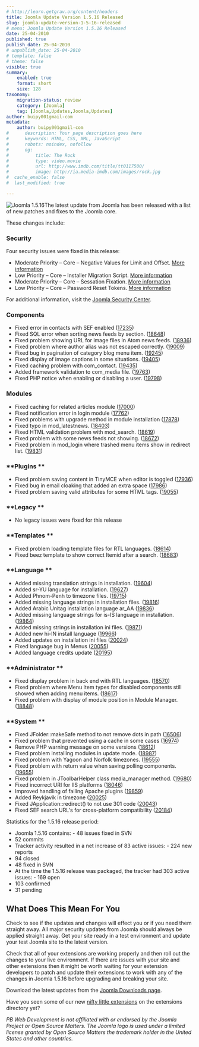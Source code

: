 ```yaml
---
# http://learn.getgrav.org/content/headers
title: Joomla Update Version 1.5.16 Released
slug: joomla-update-version-1-5-16-released
# menu: Joomla Update Version 1.5.16 Released
date: 25-04-2010
published: true
publish_date: 25-04-2010
# unpublish_date: 25-04-2010
# template: false
# theme: false
visible: true
summary:
    enabled: true
    format: short
    size: 128
taxonomy:
    migration-status: review
    category: [Joomla]
    tag: [Joomla,Updates,Joomla,Updates]
author: buipy001gmail-com
metadata:
    author: buipy001gmail-com
#      description: Your page description goes here
#      keywords: HTML, CSS, XML, JavaScript
#      robots: noindex, nofollow
#      og:
#          title: The Rock
#          type: video.movie
#          url: http://www.imdb.com/title/tt0117500/
#          image: http://ia.media-imdb.com/images/rock.jpg
#  cache_enable: false
#  last_modified: true

---
```


![Joomla 1.5.16](/wp-content/uploads/2010/04/joomla-1.5.16.png "Joomla 1.5.16")The latest update from Joomla has been released with a list of new patches and fixes to the Joomla core.

These changes include:

### Security

Four security issues were fixed in this release:

- Moderate Priority – Core – Negative Values for Limit and Offset. [More information](http://developer.joomla.org/security/news/311-20100423-core-negative-values-for-limit-and-offset.html)
- Low Priority – Core – Installer Migration Script. [More information](http://developer.joomla.org/security/news/310-20100423-core-installer-migration-script.html)
- Moderate Priority – Core – Sessation Fixation. [More information](http://developer.joomla.org/security/news/309-20100423-core-sessation-fixation.html)
- Low Priority – Core – Password Reset Tokens. [More information](http://developer.joomla.org/security/news/308-20100423-core-password-reset-tokens.html)

For additional information, visit the [Joomla Security Center](http://developer.joomla.org/security.html).

### **Components**

- Fixed error in contacts with SEF enabled ([17235](http://joomlacode.org/gf/project/joomla/tracker/?action=TrackerItemEdit&tracker_item_id=17235))
- Fixed SQL error when sorting news feeds by section. ([18648](http://joomlacode.org/gf/project/joomla/tracker/?action=TrackerItemEdit&tracker_item_id=18648))
- Fixed problem showing URL for image files in Atom news feeds. ([18936](http://joomlacode.org/gf/project/joomla/tracker/?action=TrackerItemEdit&tracker_item_id=18936))
- Fixed problem where author alias was not escaped correctly. ([19009](http://joomlacode.org/gf/project/joomla/tracker/?action=TrackerItemEdit&tracker_item_id=19009))
- Fixed bug in pagination of category blog menu item. ([19245](http://joomlacode.org/gf/project/joomla/tracker/?action=TrackerItemEdit&tracker_item_id=19245))
- Fixed display of image captions in some situations. ([19405](http://joomlacode.org/gf/project/joomla/tracker/?action=TrackerItemEdit&tracker_item_id=19405))
- Fixed caching problem with com\_contact. ([19435](http://joomlacode.org/gf/project/joomla/tracker/?action=TrackerItemEdit&tracker_item_id=19435))
- Added framework validation to com\_media file. ([19763](http://joomlacode.org/gf/project/joomla/tracker/?action=TrackerItemEdit&tracker_item_id=19763))
- Fixed PHP notice when enabling or disabling a user. ([19798](http://joomlacode.org/gf/project/joomla/tracker/?action=TrackerItemEdit&tracker_item_id=19798))

### **Modules**

- Fixed caching for related articles module ([17000](http://joomlacode.org/gf/project/joomla/tracker/?action=TrackerItemEdit&tracker_item_id=17000))
- Fixed notification error in login module ([17762](http://joomlacode.org/gf/project/joomla/tracker/?action=TrackerItemEdit&tracker_item_id=17762))
- Fixed problems with upgrade method in module installation ([17878](http://joomlacode.org/gf/project/joomla/tracker/?action=TrackerItemEdit&tracker_item_id=17878))
- Fixed typo in mod\_latestnews. ([18403](http://joomlacode.org/gf/project/joomla/tracker/?action=TrackerItemEdit&tracker_item_id=18403))
- Fixed HTML validation problem with mod\_search. ([18619](http://joomlacode.org/gf/project/joomla/tracker/?action=TrackerItemEdit&tracker_item_id=18619))
- Fixed problem with some news feeds not showing. ([18672](http://joomlacode.org/gf/project/joomla/tracker/?action=TrackerItemEdit&tracker_item_id=18672))
- Fixed problem in mod\_login where trashed menu items show in redirect list. ([19831](http://joomlacode.org/gf/project/joomla/tracker/?action=TrackerItemEdit&tracker_item_id=19831))

### **Plugins **

- Fixed problem saving content in TinyMCE when editor is toggled ([17936](http://joomlacode.org/gf/project/joomla/tracker/?action=TrackerItemEdit&tracker_item_id=17936))
- Fixed bug in email cloaking that added an extra space ([17986](http://joomlacode.org/gf/project/joomla/tracker/?action=TrackerItemEdit&tracker_item_id=17986))
- Fixed problem saving valid attributes for some HTML tags. ([19055](http://joomlacode.org/gf/project/joomla/tracker/?action=TrackerItemEdit&tracker_item_id=19055))

### **Legacy **

- No legacy issues were fixed for this release

### **Templates **

- Fixed problem loading template files for RTL languages. ([18614](http://joomlacode.org/gf/project/joomla/tracker/?action=TrackerItemEdit&tracker_item_id=18614))
- Fixed beez template to show correct Itemid after a search. ([18683](http://joomlacode.org/gf/project/joomla/tracker/?action=TrackerItemEdit&tracker_item_id=18683))

### **Language **

- Added missing translation strings in installation. ([19604](http://joomlacode.org/gf/project/joomla/tracker/?action=TrackerItemEdit&tracker_item_id=19604))
- Added sr-YU language for installation. ([19627](http://joomlacode.org/gf/project/joomla/tracker/?action=TrackerItemEdit&tracker_item_id=19627))
- Added Phnom-Penh to timezone files. ([19715](http://joomlacode.org/gf/project/joomla/tracker/?action=TrackerItemEdit&tracker_item_id=19715))
- Added missing language strings in installation files. ([19816](http://joomlacode.org/gf/project/joomla/tracker/?action=TrackerItemEdit&tracker_item_id=19816))
- Added Arabic Unitag installation language ar\_AA ([19836](http://joomlacode.org/gf/project/joomla/tracker/?action=TrackerItemEdit&tracker_item_id=19836))
- Added missing language strings for is-IS language in installation. ([19864](http://joomlacode.org/gf/project/joomla/tracker/?action=TrackerItemEdit&tracker_item_id=19864))
- Added missing strings in installation ini files. ([19871](http://joomlacode.org/gf/project/joomla/tracker/?action=TrackerItemEdit&tracker_item_id=19871))
- Added new hi-IN install language ([19966](http://joomlacode.org/gf/project/joomla/tracker/?action=TrackerItemEdit&tracker_item_id=19966))
- Added updates on installation ini files ([20024](http://joomlacode.org/gf/project/joomla/tracker/?action=TrackerItemEdit&tracker_item_id=20024))
- Fixed language bug in Menus ([20055](http://joomlacode.org/gf/project/joomla/tracker/?action=TrackerItemEdit&tracker_item_id=20055))
- Added language credits update ([20195](http://joomlacode.org/gf/project/joomla/tracker/?action=TrackerItemEdit&tracker_item_id=20195))

### **Administrator **

- Fixed display problem in back end with RTL languages. ([18570](http://joomlacode.org/gf/project/joomla/tracker/?action=TrackerItemEdit&tracker_item_id=18570))
- Fixed problem where Menu Item types for disabled components still showed when adding menu items. ([18617](http://joomlacode.org/gf/project/joomla/tracker/?action=TrackerItemEdit&tracker_item_id=18617))
- Fixed problem with display of module position in Module Manager. ([18848](http://joomlacode.org/gf/project/joomla/tracker/?action=TrackerItemEdit&tracker_item_id=18848))

### **System **

- Fixed JFolder::makeSafe method to not remove dots in path ([16506](http://joomlacode.org/gf/project/joomla/tracker/?action=TrackerItemEdit&tracker_item_id=16506))
- Fixed problem that prevented using a cache in some cases ([16974](http://joomlacode.org/gf/project/joomla/tracker/?action=TrackerItemEdit&tracker_item_id=16974))
- Remove PHP warning message on some versions ([18612](http://joomlacode.org/gf/project/joomla/tracker/?action=TrackerItemEdit&tracker_item_id=18612))
- Fixed problem installing modules in update mode. ([18987](http://joomlacode.org/gf/project/joomla/tracker/?action=TrackerItemEdit&tracker_item_id=18987))
- Fixed problem with Yagoon and Norfolk timezones. ([19555](http://joomlacode.org/gf/project/joomla/tracker/?action=TrackerItemEdit&tracker_item_id=19555))
- Fixed problem with return value when saving polling components. ([19655](http://joomlacode.org/gf/project/joomla/tracker/?action=TrackerItemEdit&tracker_item_id=19655))
- Fixed problem in JToolbarHelper class media\_manager method. ([19680](http://joomlacode.org/gf/project/joomla/tracker/?action=TrackerItemEdit&tracker_item_id=19680))
- Fixed incorrect URI for IIS platforms ([18046](http://joomlacode.org/gf/project/joomla/tracker/?action=TrackerItemEdit&tracker_item_id=18046))
- Improved handling of failing Apache plugins ([19859](http://joomlacode.org/gf/project/joomla/tracker/?action=TrackerItemEdit&tracker_item_id=19859))
- Added Reykjavik in timezone ([20025](http://joomlacode.org/gf/project/joomla/tracker/?action=TrackerItemEdit&tracker_item_id=20025))
- Fixed JApplication::redirect() to not use 301 code ([20043](http://joomlacode.org/gf/project/joomla/tracker/?action=TrackerItemEdit&tracker_item_id=20043))
- Fixed SEF search URL's for cross-platform compatibility ([20184](http://joomlacode.org/gf/project/joomla/tracker/?action=TrackerItemEdit&tracker_item_id=20184))

Statistics for the 1.5.16 release period:

- Joomla 1.5.16 contains: - 48 issues fixed in SVN
- 52 commits
- Tracker activity resulted in a net increase of 83 active issues: - 224 new reports
- 94 closed
- 48 fixed in SVN
- At the time the 1.5.16 release was packaged, the tracker had 303 active issues: - 169 open
- 103 confirmed
- 31 pending

## What Does This Mean For You

Check to see if the updates and changes will effect you or if you need them straight away. All major security updates from Joomla should always be applied straight away. Get your site ready in a test environment and update your test Joomla site to the latest version.

Check that all of your extensions are working properly and then roll out the changes to your live environment. If there are issues with your site and other extensions then it might be worth waiting for your extension developers to patch and update their extensions to work with any of the changes in Joomla 1.5.16 before upgrading and breaking your site.

Download the latest updates from the [Joomla Downloads page](http://www.joomla.org/download.html).

Have you seen some of our new [nifty little extensions](http://extensions.joomla.org/extensions/owner/buipy001%40gmail-2Ecom) on the extensions directory yet?

*PB Web Development is not affiliated with or endorsed by the Joomla Project or Open Source Matters. The Joomla logo is used under a limited license granted by Open Source Matters the trademark holder in the United States and other countries.*